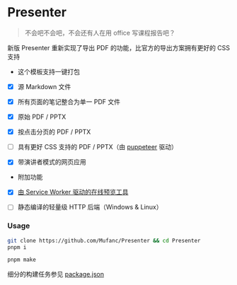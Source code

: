 # Presenter

> 不会吧不会吧，不会还有人在用 office 写课程报告吧？

新版 Presenter 重新实现了导出 PDF 的功能，比官方的导出方案拥有更好的 CSS 支持

* 这个模板支持一键打包

- [x] 源 Markdown 文件

- [x] 所有页面的笔记整合为单一 PDF 文件

- [x] 原始 PDF / PPTX

- [x] 按点击分页的 PDF / PPTX

- [ ] 具有更好 CSS 支持的 PDF / PPTX（由 [puppeteer](https://github.com/puppeteer/puppeteer) 驱动）

- [x] 带演讲者模式的网页应用

* 附加功能

- [x] [由 Service Worker 驱动的在线预览工具](https://pre.mufanc.xyz/)

- [ ] 静态编译的轻量级 HTTP 后端（Windows & Linux）

### Usage

```sh
git clone https://github.com/Mufanc/Presenter && cd Presenter
pnpm i

pnpm make
```

细分的构建任务参见 [package.json](./package.json)
